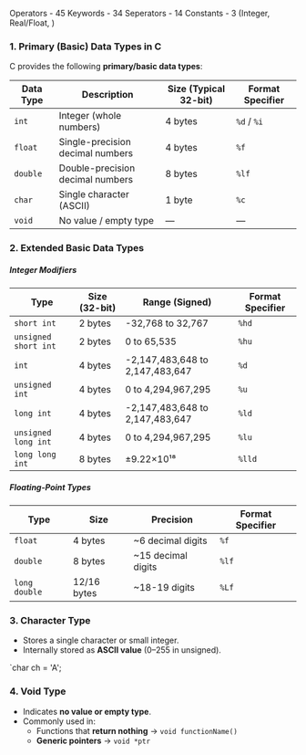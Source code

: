
Operators - 45
Keywords - 34
Seperators - 14
Constants - 3 (Integer, Real/Float, )
 
### **1. Primary (Basic) Data Types in C**

C provides the following **primary/basic data types**:

| Data Type | Description                      | Size (Typical 32-bit) | Format Specifier |
| --------- | -------------------------------- | --------------------- | ---------------- |
| `int`     | Integer (whole numbers)          | 4 bytes               | `%d` / `%i`      |
| `float`   | Single-precision decimal numbers | 4 bytes               | `%f`             |
| `double`  | Double-precision decimal numbers | 8 bytes               | `%lf`            |
| `char`    | Single character (ASCII)         | 1 byte                | `%c`             |
| `void`    | No value / empty type            | —                     | —                |

### 2. Extended Basic Data Types

##### Integer Modifiers

| Type                 | Size (32-bit) | Range (Signed)                  | Format Specifier |
| -------------------- | ------------- | ------------------------------- | ---------------- |
| `short int`          | 2 bytes       | -32,768 to 32,767               | `%hd`            |
| `unsigned short int` | 2 bytes       | 0 to 65,535                     | `%hu`            |
| `int`                | 4 bytes       | -2,147,483,648 to 2,147,483,647 | `%d`             |
| `unsigned int`       | 4 bytes       | 0 to 4,294,967,295              | `%u`             |
| `long int`           | 4 bytes       | -2,147,483,648 to 2,147,483,647 | `%ld`            |
| `unsigned long int`  | 4 bytes       | 0 to 4,294,967,295              | `%lu`            |
| `long long int`      | 8 bytes       | ±9.22×10¹⁸                      | `%lld`           |

##### Floating-Point Types

| Type          | Size        | Precision          | Format Specifier |
| ------------- | ----------- | ------------------ | ---------------- |
| `float`       | 4 bytes     | ~6 decimal digits  | `%f`             |
| `double`      | 8 bytes     | ~15 decimal digits | `%lf`            |
| `long double` | 12/16 bytes | ~18-19 digits      | `%Lf`            |
### **3. Character Type**

- Stores a single character or small integer.
- Internally stored as **ASCII value** (0–255 in unsigned).

`char ch = 'A'; 

### **4. Void Type**

- Indicates **no value or empty type**.
- Commonly used in:
    - Functions that **return nothing** → `void functionName()`
    - **Generic pointers** → `void *ptr`